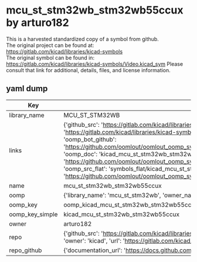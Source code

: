# mcu_st_stm32wb_stm32wb55ccux by arturo182  
This is a harvested standardized copy of a symbol from github.  
The original project can be found at:  
https://gitlab.com/kicad/libraries/kicad-symbols  
The original symbol can be found in:
https://gitlab.com/kicad/libraries/kicad-symbols/Video.kicad_sym
Please consult that link for additional, details, files, and license information.  
## yaml dump  
| Key | Value |  
| --- | --- |  
| library_name | MCU_ST_STM32WB |  
| links | {'github_src': 'https://gitlab.com/kicad/libraries/kicad-symbols/Video.kicad_sym', 'github_src_repo': 'https://gitlab.com/kicad/libraries/kicad-symbols', 'oomp_bot': 'kicad_mcu_st_stm32wb_stm32wb55ccux/working', 'oomp_bot_github': 'https://github.com/oomlout/oomlout_oomp_symbol_bot/tree/main/kicad_mcu_st_stm32wb_stm32wb55ccux/working', 'oomp_doc': 'kicad_mcu_st_stm32wb_stm32wb55ccux/working', 'oomp_doc_github': 'https://github.com/oomlout/oomlout_oomp_symbol_doc/tree/main/kicad_mcu_st_stm32wb_stm32wb55ccux/working', 'oomp_src_flat': 'symbols_flat/kicad_mcu_st_stm32wb_stm32wb55ccux/working', 'oomp_src_flat_github': 'https://github.com/oomlout/oomlout_oomp_symbol_src/tree/main/kicad_mcu_st_stm32wb_stm32wb55ccux/working'} |  
| name | mcu_st_stm32wb_stm32wb55ccux |  
| oomp | {'library_name': 'mcu_st_stm32wb', 'owner_name': 'kicad', 'symbol_name': 'mcu_st_stm32wb_stm32wb55ccux'} |  
| oomp_key | oomp_kicad_mcu_st_stm32wb_stm32wb55ccux |  
| oomp_key_simple | kicad_mcu_st_stm32wb_stm32wb55ccux |  
| owner | arturo182 |  
| repo | {'github_src': 'https://gitlab.com/kicad/libraries/kicad-symbols/Video.kicad_sym', 'name': 'libraries/kicad-symbols', 'owner': 'kicad', 'url': 'https://gitlab.com/kicad/libraries/kicad-symbols'} |  
| repo_github | {'documentation_url': 'https://docs.github.com/rest/repos/repos#get-a-repository', 'message': 'Not Found'} |  

